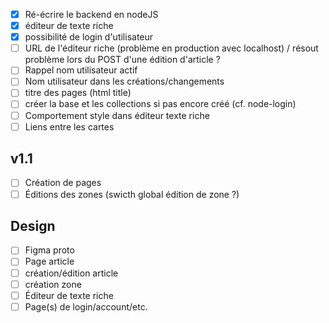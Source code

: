 - [x] Ré-écrire le backend en nodeJS
- [x] éditeur de texte riche
- [x] possibilité de login d'utilisateur
- [ ] URL de l'éditeur riche (problème en production avec localhost) / résout problème lors du POST d'une édition d'article ?
- [ ] Rappel nom utilisateur actif
- [ ] Nom utilisateur dans les créations/changements
- [ ] titre des pages (html title)
- [ ] créer la base et les collections si pas encore créé (cf. node-login)
- [ ] Comportement style dans éditeur texte riche
- [ ] Liens entre les cartes

## v1.1 ##
- [ ] Création de pages
- [ ] Éditions des zones (swicth global édition de zone ?)

## Design ##
- [ ] Figma proto
- [ ] Page article
- [ ] création/édition article
- [ ] création zone
- [ ] Éditeur de texte riche
- [ ] Page(s) de login/account/etc.
